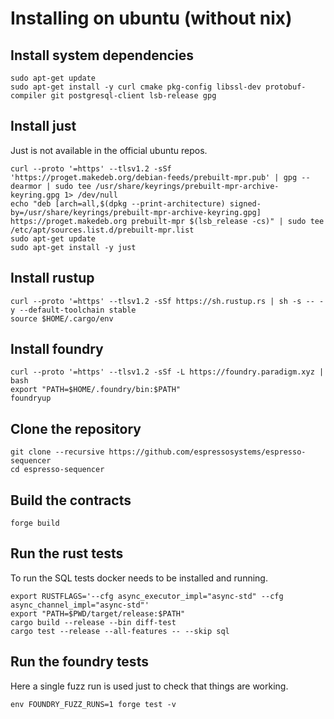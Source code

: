 # Installing on ubuntu (without nix)

<!-- Note that all lines that start with four spaces will be executed in the CI -->

## Install system dependencies

    sudo apt-get update
    sudo apt-get install -y curl cmake pkg-config libssl-dev protobuf-compiler git postgresql-client lsb-release gpg

## Install just

Just is not available in the official ubuntu repos.

    curl --proto '=https' --tlsv1.2 -sSf 'https://proget.makedeb.org/debian-feeds/prebuilt-mpr.pub' | gpg --dearmor | sudo tee /usr/share/keyrings/prebuilt-mpr-archive-keyring.gpg 1> /dev/null
    echo "deb [arch=all,$(dpkg --print-architecture) signed-by=/usr/share/keyrings/prebuilt-mpr-archive-keyring.gpg] https://proget.makedeb.org prebuilt-mpr $(lsb_release -cs)" | sudo tee /etc/apt/sources.list.d/prebuilt-mpr.list
    sudo apt-get update
    sudo apt-get install -y just

## Install rustup

    curl --proto '=https' --tlsv1.2 -sSf https://sh.rustup.rs | sh -s -- -y --default-toolchain stable
    source $HOME/.cargo/env

## Install foundry

    curl --proto '=https' --tlsv1.2 -sSf -L https://foundry.paradigm.xyz | bash
    export "PATH=$HOME/.foundry/bin:$PATH"
    foundryup

## Clone the repository

    git clone --recursive https://github.com/espressosystems/espresso-sequencer
    cd espresso-sequencer

## Build the contracts

    forge build

## Run the rust tests

To run the SQL tests docker needs to be installed and running.

    export RUSTFLAGS='--cfg async_executor_impl="async-std" --cfg async_channel_impl="async-std"'
    export "PATH=$PWD/target/release:$PATH"
    cargo build --release --bin diff-test
    cargo test --release --all-features -- --skip sql

## Run the foundry tests

Here a single fuzz run is used just to check that things are working.

    env FOUNDRY_FUZZ_RUNS=1 forge test -v
